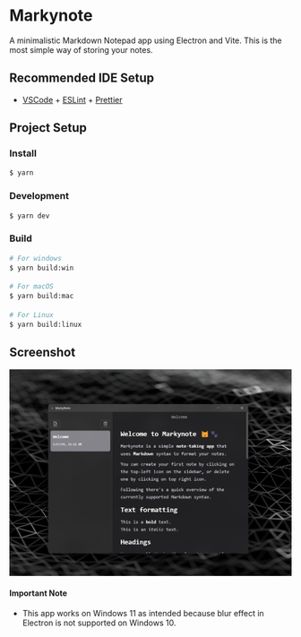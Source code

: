 # Markynote

A minimalistic Markdown Notepad app using Electron and Vite. This is the most simple way of storing your notes.

## Recommended IDE Setup

- [VSCode](https://code.visualstudio.com/) + [ESLint](https://marketplace.visualstudio.com/items?itemName=dbaeumer.vscode-eslint) + [Prettier](https://marketplace.visualstudio.com/items?itemName=esbenp.prettier-vscode)

## Project Setup

### Install

```bash
$ yarn
```

### Development

```bash
$ yarn dev
```

### Build

```bash
# For windows
$ yarn build:win

# For macOS
$ yarn build:mac

# For Linux
$ yarn build:linux
```
## Screenshot

![Screenshot](/resources/Markynote.png)



#### Important Note
- This app works on Windows 11 as intended because blur effect in Electron is not supported on Windows 10.